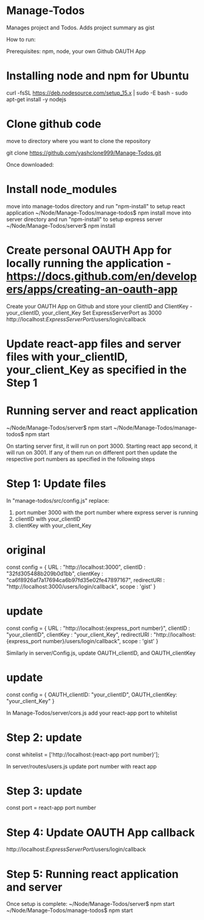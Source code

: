 # Manage-Todos
Manages project and Todos. Adds project summary as gist

How to run:

Prerequisites: npm, node, your own Github OAUTH App


# Installing node and npm for Ubuntu
curl -fsSL https://deb.nodesource.com/setup_15.x | sudo -E bash -
sudo apt-get install -y nodejs



# Clone github code 
move to directory where you want to clone the repository

git clone https://github.com/yashclone999/Manage-Todos.git


Once downloaded:
# Install node_modules

move into manage-todos directory and run "npm-install" to setup react application
~/Node/Manage-Todos/manage-todos$ npm install 
move into server directory and run "npm-install" to setup express server
~/Node/Manage-Todos/server$ npm install 


# Create personal OAUTH App for locally running the application - https://docs.github.com/en/developers/apps/creating-an-oauth-app
Create your OAUTH App on Github and store your clientID and ClientKey - your_clientID, your_client_Key
Set ExpressServerPort as 3000 
http://localhost:*ExpressServerPort*/users/login/callback

# Update react-app files and server files with your_clientID, your_client_Key as specified in the Step 1

# Running server and react application
~/Node/Manage-Todos/server$ npm start
~/Node/Manage-Todos/manage-todos$ npm start


On starting server first, it will run on port 3000. Starting react app second, it will run on 3001.
If any of them run on different port then update the respective port numbers as specified in the following steps


# Step 1: Update files 

In "manage-todos/src/config.js" replace:
1. port number 3000 with the port number where express server is running
2. clientID with your_clientID
3. clientKey with your_client_Key

# original
const config = {
    URL : "http://localhost:3000",
    clientID : "32fd305488b209b0d1bb",
    clientKey : "ca6f8926af7a17694ca6b97fd35e02fe47897167",
    redirectURI : "http://localhost:3000/users/login/callback",
    scope : 'gist'
}

# update
const config = {
    URL : "http://localhost:{express_port number}",
    clientID : "your_clientID",
    clientKey : "your_client_Key",
    redirectURI : "http://localhost:{express_port number}/users/login/callback",
    scope : 'gist'
}
 

Similarly in server/Config.js, update OAUTH_clientID, and OAUTH_clientKey
# update
const config = {
	OAUTH_clientID: "your_clientID",
	OAUTH_clientKey: "your_client_Key"
}


In Manage-Todos/server/cors.js add your react-app port to whitelist
# Step 2: update
const whitelist = ['http://localhost:{react-app port number}'];



In server/routes/users.js update port number with react app
# Step 3: update
const port = react-app port number


# Step 4: Update OAUTH App callback 
http://localhost:*ExpressServerPort*/users/login/callback


# Step 5: Running react application and server
Once setup is complete: 
~/Node/Manage-Todos/server$ npm start
~/Node/Manage-Todos/manage-todos$ npm start



